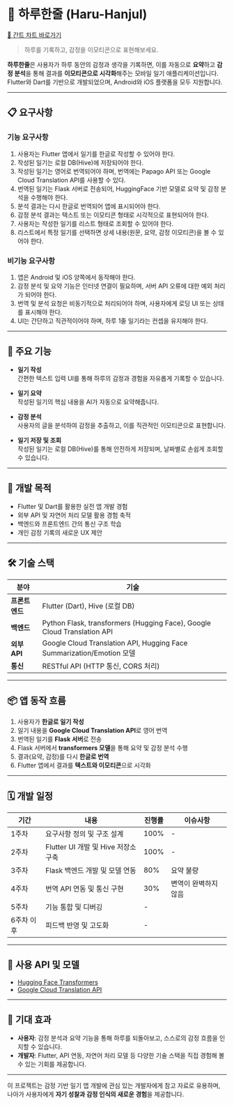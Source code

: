# 🌟 하루한줄 (Haru-Hanjul)

[📅 간트 차트 바로가기](https://www.notion.so/1f942f036609808b831adc7c932b91ba?v=1f942f036609811ebfa2000c717bd241&pvs=4)

> 하루를 기록하고, 감정을 이모티콘으로 표현해보세요.

**하루한줄**은 사용자가 하루 동안의 감정과 생각을 기록하면, 이를 자동으로 **요약**하고 **감정 분석**을 통해 결과를 **이모티콘으로 시각화**해주는 모바일 일기 애플리케이션입니다.  
Flutter와 Dart를 기반으로 개발되었으며, Android와 iOS 플랫폼을 모두 지원합니다.

---

## 📋 요구사항

### 기능 요구사항
1. 사용자는 Flutter 앱에서 일기를 한글로 작성할 수 있어야 한다.
2. 작성된 일기는 로컬 DB(Hive)에 저장되어야 한다.
3. 작성된 일기는 영어로 번역되어야 하며, 번역에는 Papago API 또는 Google Cloud Translation API를 사용할 수 있다.
4. 번역된 일기는 Flask 서버로 전송되어, HuggingFace 기반 모델로 요약 및 감정 분석을 수행해야 한다.
5. 분석 결과는 다시 한글로 번역되어 앱에 표시되어야 한다.
6. 감정 분석 결과는 텍스트 또는 이모티콘 형태로 시각적으로 표현되어야 한다.
7. 사용자는 작성한 일기를 리스트 형태로 조회할 수 있어야 한다.
8. 리스트에서 특정 일기를 선택하면 상세 내용(원문, 요약, 감정 이모티콘)을 볼 수 있어야 한다.

### 비기능 요구사항
1. 앱은 Android 및 iOS 양쪽에서 동작해야 한다.
2. 감정 분석 및 요약 기능은 인터넷 연결이 필요하며, 서버 API 오류에 대한 예외 처리가 되어야 한다.
3. 번역 및 분석 요청은 비동기적으로 처리되어야 하며, 사용자에게 로딩 UI 또는 상태를 표시해야 한다.
4. UI는 간단하고 직관적이어야 하며, 하루 1줄 일기라는 컨셉을 유지해야 한다.

---

## 📱 주요 기능

- **일기 작성**  
  간편한 텍스트 입력 UI를 통해 하루의 감정과 경험을 자유롭게 기록할 수 있습니다.

- **일기 요약**  
  작성된 일기의 핵심 내용을 AI가 자동으로 요약해줍니다.

- **감정 분석**  
  사용자의 글을 분석하여 감정을 추출하고, 이를 직관적인 이모티콘으로 표현합니다.

- **일기 저장 및 조회**  
  작성된 일기는 로컬 DB(Hive)를 통해 안전하게 저장되며, 날짜별로 손쉽게 조회할 수 있습니다.

---

## 🎯 개발 목적

- Flutter 및 Dart를 활용한 실전 앱 개발 경험
- 외부 API 및 자연어 처리 모델 활용 경험 축적
- 백엔드와 프론트엔드 간의 통신 구조 학습
- 개인 감정 기록의 새로운 UX 제안

---

## 🛠️ 기술 스택

| 분야 | 기술 |
|------|------|
| **프론트엔드** | Flutter (Dart), Hive (로컬 DB) |
| **백엔드** | Python Flask, transformers (Hugging Face), Google Cloud Translation API |
| **외부 API** | Google Cloud Translation API, Hugging Face Summarization/Emotion 모델 |
| **통신** | RESTful API (HTTP 통신, CORS 처리) |

---

## 📦 앱 동작 흐름

1. 사용자가 **한글로 일기 작성**
2. 일기 내용을 **Google Cloud Translation API**로 영어 번역
3. 번역된 일기를 **Flask 서버**로 전송
4. Flask 서버에서 **transformers 모델**을 통해 요약 및 감정 분석 수행
5. 결과(요약, 감정)를 다시 **한글로 번역**
6. Flutter 앱에서 결과를 **텍스트와 이모티콘**으로 시각화

---

## 🗓️ 개발 일정

| 기간 | 내용 | 진행률 | 이슈사항 |
|------|------|------|-----|
| 1주차 | 요구사항 정의 및 구조 설계 | 100% | - |
| 2주차 | Flutter UI 개발 및 Hive 저장소 구축 | 100% | - |
| 3주차 | Flask 백엔드 개발 및 모델 연동 | 80% | 요약 불량|
| 4주차 | 번역 API 연동 및 통신 구현 | 30% | 변역이 완벽하지 않음| 
| 5주차 | 기능 통합 및 디버깅 | - |
| 6주차 이후 | 피드백 반영 및 고도화 | - |

---

## 🔌 사용 API 및 모델

- [Hugging Face Transformers](https://huggingface.co/)
- [Google Cloud Translation API](https://cloud.google.com/translate)

---

## 🌈 기대 효과

- **사용자**: 감정 분석과 요약 기능을 통해 하루를 되돌아보고, 스스로의 감정 흐름을 인지할 수 있습니다.
- **개발자**: Flutter, API 연동, 자연어 처리 모델 등 다양한 기술 스택을 직접 경험해 볼 수 있는 기회를 제공합니다.

---

이 프로젝트는 감정 기반 일기 앱 개발에 관심 있는 개발자에게 참고 자료로 유용하며, 나아가 사용자에게 **자기 성찰과 감정 인식의 새로운 경험**을 제공합니다.
